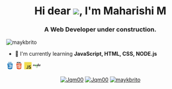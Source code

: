 <h1 align="center">Hi dear <img src="https://raw.githubusercontent.com/kaueMarques/kaueMarques/master/hi.gif" width="30px">, I'm Maharishi M</h1>
<h3 align="center">A Web Developer under construction.</h3>
<p align="left"> <img src="https://komarev.com/ghpvc/?username=maykbrito" alt="maykbrito" /> </p>

- 💬 I'm currently learning **JavaScript, HTML, CSS, NODE.js**

<p align="left">
<img src="https://raw.githubusercontent.com/devicons/devicon/master/icons/css3/css3-plain-wordmark.svg" alt="css3"  width="20" height="20"/>
<img src="https://raw.githubusercontent.com/devicons/devicon/master/icons/html5/html5-original-wordmark.svg" alt="html5"  width="20" height="20"/>
<img src="https://raw.githubusercontent.com/devicons/devicon/master/icons/javascript/javascript-original.svg" alt="javascript" width="20" height="20"/>
<img src="https://raw.githubusercontent.com/devicons/devicon/master/icons/nodejs/nodejs-original-wordmark.svg" alt="nodejs" width="20" height="20"/></p><p align="center">
</p>

<p align="center">
<a href="https://codepen.io/jqm00" target="blank"><img align="center" src="https://cdn.jsdelivr.net/npm/simple-icons@3.0.1/icons/codepen.svg" alt="Jqm00" height="20" width="20" /></a>
<a href="https://twitter.com/JqM00_" target="blank"><img align="center" src="https://cdn.jsdelivr.net/npm/simple-icons@3.0.1/icons/twitter.svg" alt="Jqm00" height="20" width="20" /></a>
<a href="https://pt.stackoverflow.com/users/231064/jqm00" target="blank"><img align="center" src="https://cdn.jsdelivr.net/npm/simple-icons@3.0.1/icons/stackoverflow.svg" alt="maykbrito" height="20" width="20" /></a>
</p>


